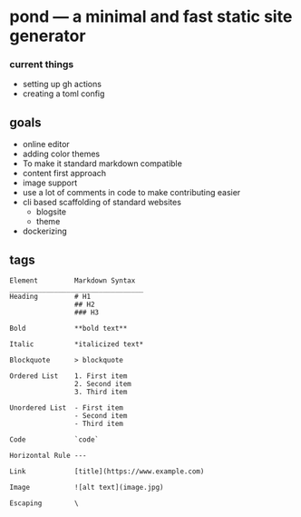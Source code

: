 pond — a minimal and fast static site generator
===

### current things
- setting up gh actions 
- creating a toml config

## goals
- online editor
- adding color themes
- To make it standard markdown compatible
- content first approach
- image support
- use a lot of comments in code to make contributing easier
- cli based scaffolding of standard websites
    - blogsite
    - theme
- dockerizing

## tags 
```
Element         Markdown Syntax
_________________________________
Heading         # H1
                ## H2
                ### H3

Bold            **bold text**

Italic          *italicized text*

Blockquote      > blockquote

Ordered List    1. First item
                2. Second item
                3. Third item

Unordered List 	- First item
                - Second item
                - Third item

Code 	        `code`

Horizontal Rule	---

Link 	        [title](https://www.example.com)

Image 	        ![alt text](image.jpg)

Escaping        \
```
